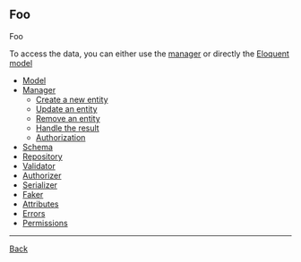 ## Foo

Foo

To access the data, you can either use the [manager](manager.md) or directly the [Eloquent model](model.md)

* [Model](model.md)
* [Manager](manager.md)
	* [Create a new entity](create.md)
	* [Update an entity](update.md)
	* [Remove an entity](remove.md)
	* [Handle the result](result.md)
	* [Authorization](authorization.md)
* [Schema](schema.md)
* [Repository](repository.md)
* [Validator](validator.md)
* [Authorizer](authorizer.md)
* [Serializer](serializer.md)
* [Faker](faker.md)
* [Attributes](attributes.md)
* [Errors](errors.md)
* [Permissions](permissions.md)

---
[Back](../../index.md)